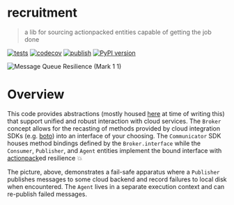 # recruitment

> a lib for sourcing actionpacked entities capable of getting the job done

[![tests](https://github.com/withtwoemms/recruitment/workflows/tests/badge.svg)](https://github.com/withtwoemms/recruitment/actions?query=workflow%3Atests) [![codecov](https://codecov.io/gh/withtwoemms/recruitment/branch/main/graph/badge.svg?token=27Z4W0COFH)](https://codecov.io/gh/withtwoemms/recruitment) [![publish](https://github.com/withtwoemms/recruitment/workflows/publish/badge.svg)](https://github.com/withtwoemms/recruitment/actions?query=workflow%3Apublish) [![PyPI version](https://badge.fury.io/py/recruitment.svg)](https://badge.fury.io/py/recruitment)

![Message Queue Resilience (Mark 1 1)](https://user-images.githubusercontent.com/7152453/157880655-fcbf0717-45c3-4783-a155-ff0c8a01891d.png)

# Overview

This code provides abstractions (mostly housed [here](https://github.com/withtwoemms/recruitment/blob/main/recruitment/agency/__init__.py) at time of writing this) that support unified and robust interaction with cloud services.
The `Broker` concept allows for the recasting of methods provided by cloud integration SDKs (e.g. [boto](http://boto.cloudhackers.com/en/latest/)) into an interface of your choosing. The `Communicator` SDK houses method bindings defined by the `Broker.interface` while the `Consumer`, `Publisher`, and `Agent` entities implement the bound interface with [actionpack](https://github.com/withtwoemms/actionpack)ed resilience 💥

The picture, above, demonstrates a fail-safe apparatus where a `Publisher` publishes messages to some cloud backend and record failures to local disk when encountered. The `Agent` lives in a separate execution context and can re-publish failed messages.